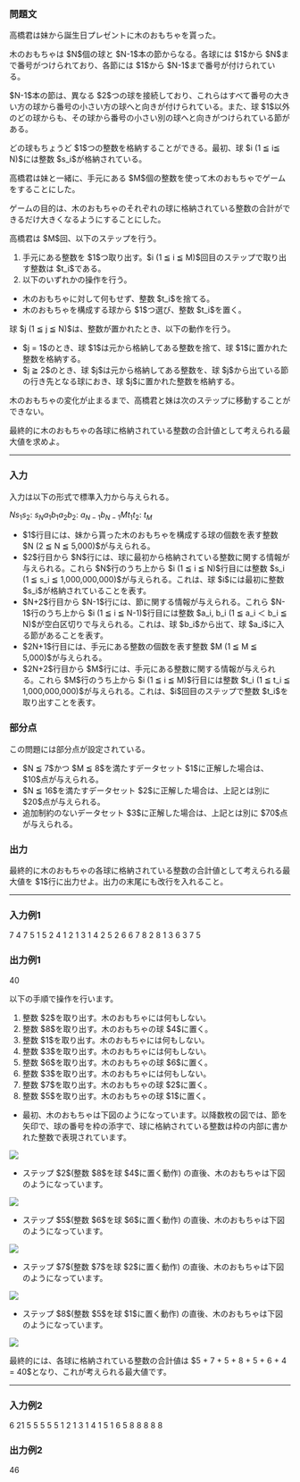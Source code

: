 
<div>

<div>

<div>

<section>

### **問題文**

<p>
高橋君は妹から誕生日プレゼントに木のおもちゃを貰った。
</p>

<p>
木のおもちゃは $N$個の球と $N-1$本の節からなる。各球には $1$から $N$まで番号がつけられており、各節には $1$から $N-1$まで番号が付けられている。
</p>

<p>
$N-1$本の節は、異なる $2$つの球を接続しており、これらはすべて番号の大きい方の球から番号の小さい方の球へと向きが付けられている。また、球 $1$以外のどの球からも、その球から番号の小さい別の球へと向きがつけられている節がある。
</p>

<p>
どの球もちょうど $1$つの整数を格納することができる。最初、球 $i (1 ≦ i≦ N)$には整数 $s_i$が格納されている。
</p>

<p>
高橋君は妹と一緒に、手元にある $M$個の整数を使って木のおもちゃでゲームをすることにした。
</p>

<p>
ゲームの目的は、木のおもちゃのそれぞれの球に格納されている整数の合計ができるだけ大きくなるようにすることにした。
</p>

<p>
高橋君は $M$回、以下のステップを行う。
</p>

<ol>

<li>
手元にある整数を $1$つ取り出す。$i (1 ≦ i ≦ M)$回目のステップで取り出す整数は $t_i$である。
</li>

<li>
以下のいずれかの操作を行う。
</li>

</ol>

<ul>

<li>
木のおもちゃに対して何もせず、整数 $t_i$を捨てる。
</li>

<li>
木のおもちゃを構成する球から $1$つ選び、整数 $t_i$を置く。
</li>

</ul>

<p>
球 $j (1 ≦ j ≦ N)$は、整数が置かれたとき、以下の動作を行う。
</p>

<ul>

<li>
$j = 1$のとき、球 $1$は元から格納してある整数を捨て、球 $1$に置かれた整数を格納する。
</li>

<li>
$j ≧ 2$のとき、球 $j$は元から格納してある整数を、球 $j$から出ている節の行き先となる球におき、球 $j$に置かれた整数を格納する。
</li>

</ul>

<p>
木のおもちゃの変化が止まるまで、高橋君と妹は次のステップに移動することができない。
</p>

<p>
最終的に木のおもちゃの各球に格納されている整数の合計値として考えられる最大値を求めよ。
</p>

</section>

</div>

---

<div>

<div>

<section>

### **入力**

<p>
入力は以下の形式で標準入力から与えられる。
</p>

<div>

$N$$s_1$$s_2$:
$s_N$$a_1$$b_1$$a_2$$b_2$:
$a_{N-1}$$b_{N-1}$$M$$t_1$$t_2$:
$t_M$
</div>

<ul>

<li>
$1$行目には、妹から貰った木のおもちゃを構成する球の個数を表す整数 $N (2 ≦ N ≦ 5,000)$が与えられる。
</li>

<li>
$2$行目から $N$行には、球に最初から格納されている整数に関する情報が与えられる。これら $N$行のうち上から $i (1 ≦ i ≦ N)$行目には整数 $s_i (1 ≦ s_i ≦ 1,000,000,000)$が与えられる。これは、球 $i$には最初に整数 $s_i$が格納されていることを表す。
</li>

<li>
$N+2$行目から $N-1$行には、節に関する情報が与えられる。これら $N-1$行のうち上から $i (1 ≦ i ≦ N-1)$行目には整数 $a_i, b_i (1 ≦ a_i ＜ b_i ≦ N)$が空白区切りで与えられる。これは、球 $b_i$から出て、球 $a_i$に入る節があることを表す。
</li>

<li>
$2N+1$行目には、手元にある整数の個数を表す整数 $M (1 ≦ M ≦ 5,000)$が与えられる。
</li>

<li>
$2N+2$行目から $M$行には、手元にある整数に関する情報が与えられる。これら $M$行のうち上から $i (1 ≦ i ≦ M)$行目には整数 $t_i (1 ≦ t_i ≦ 1,000,000,000)$が与えられる。これは、$i$回目のステップで整数 $t_i$を取り出すことを表す。
</li>

</ul>

</section>

</div>

<div>

<section>

### **部分点**

<p>
この問題には部分点が設定されている。
</p>

<ul>

<li>
$N ≦ 7$かつ $M ≦ 8$を満たすデータセット $1$に正解した場合は、$10$点が与えられる。
</li>

<li>
$N ≦ 16$を満たすデータセット $2$に正解した場合は、上記とは別に $20$点が与えられる。
</li>

<li>
追加制約のないデータセット $3$に正解した場合は、上記とは別に $70$点が与えられる。
</li>

</ul>

</section>

</div>

<div>

<section>

### **出力**

<p>
最終的に木のおもちゃの各球に格納されている整数の合計値として考えられる最大値を $1$行に出力せよ。出力の末尾にも改行を入れること。
</p>

</section>

</div>

</div>

---

<div>

<section>

### **入力例1**

<div>

7
4
7
5
1
5
2
4
1 2
1 3
1 4
2 5
2 6
6 7
8
2
8
1
3
6
3
7
5

</div>

</section>

</div>

<div>

<section>

### **出力例1**

<div>

40

</div>

<p>
以下の手順で操作を行います。
</p>

<ol>

<li>
整数 $2$を取り出す。木のおもちゃには何もしない。
</li>

<li>
整数 $8$を取り出す。木のおもちゃの球 $4$に置く。
</li>

<li>
整数 $1$を取り出す。木のおもちゃには何もしない。
</li>

<li>
整数 $3$を取り出す。木のおもちゃには何もしない。
</li>

<li>
整数 $6$を取り出す。木のおもちゃの球 $6$に置く。
</li>

<li>
整数 $3$を取り出す。木のおもちゃには何もしない。
</li>

<li>
整数 $7$を取り出す。木のおもちゃの球 $2$に置く。
</li>

<li>
整数 $5$を取り出す。木のおもちゃの球 $1$に置く。
</li>

</ol>

<ul>

<li>
最初、木のおもちゃは下図のようになっています。以降数枚の図では、節を矢印で、球の番号を枠の添字で、球に格納されている整数は枠の内部に書かれた整数で表現されています。
</li>

</ul>

<div>

<img src="https://atcoder.jp/img/arc/029/4-1.png">

</img>

</div>

<ul>

<li>
ステップ $2$(整数 $8$を球 $4$に置く動作) の直後、木のおもちゃは下図のようになっています。
</li>

</ul>

<div>

<img src="https://atcoder.jp/img/arc/029/4-2.png">

</img>

</div>

<ul>

<li>
ステップ $5$(整数 $6$を球 $6$に置く動作) の直後、木のおもちゃは下図のようになっています。
</li>

</ul>

<div>

<img src="https://atcoder.jp/img/arc/029/4-3.png">

</img>

</div>

<ul>

<li>
ステップ $7$(整数 $7$を球 $2$に置く動作) の直後、木のおもちゃは下図のようになっています。
</li>

</ul>

<div>

<img src="https://atcoder.jp/img/arc/029/4-4.png">

</img>

</div>

<ul>

<li>
ステップ $8$(整数 $5$を球 $1$に置く動作) の直後、木のおもちゃは下図のようになっています。
</li>

</ul>

<div>

<img src="https://atcoder.jp/img/arc/029/4-5.png">

</img>

</div>

<p>
最終的には、各球に格納されている整数の合計値は $5 + 7 + 5 + 8 + 5 + 6 + 4 = 40$となり、これが考えられる最大値です。
</p>

</section>

</div>

---

<div>

<section>

### **入力例2**

<div>

6
21
5
5
5
5
5
1 2
1 3
1 4
1 5
1 6
5
8
8
8
8
8

</div>

</section>

</div>

<div>

<section>

### **出力例2**

<div>

46

</div>

</section>

</div>

</div>

</div>
